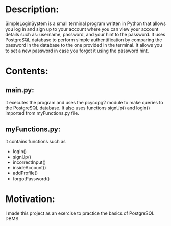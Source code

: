 # Description:

SimpleLoginSystem is a small terminal program written in Python that allows you log in and sign up
to your account where you can view your account details such as: username, password, and your hint to the password.
It uses PostgreSQL database to perform simple authentification by comparing the password in the database to the one
provided in the terminal. It allows you to set a new password in case you forgot it using the password hint.

# Contents:

## main.py: 

it executes the program and uses the pcycopg2 module to make queries to the PostgreSQL database. It also uses functions signUp() and logIn() imported from myFunctions.py file.

## myFunctions.py: 
it contains functions such as

- logIn()
- signUp()
- incorrectInput()
- insideAccount()
- addProfile()
- forgotPassword()

# Motivation:

I made this project as an exercise to practice the basics of PostgreSQL DBMS.

